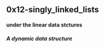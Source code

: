 <h2>0x12-singly_linked_lists</h2>
<h4>under the linear data stctures</h4>
<h5>A dynamic data structure<h5>

